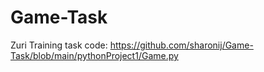 # Game-Task
Zuri Training task
code: https://github.com/sharonij/Game-Task/blob/main/pythonProject1/Game.py
